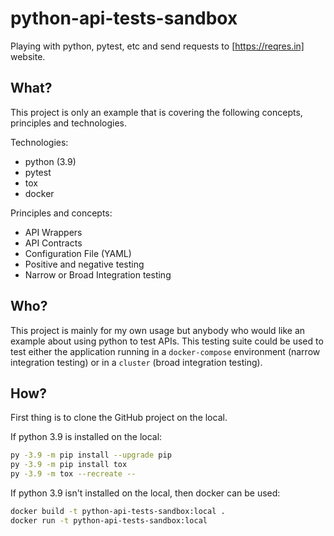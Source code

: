# python-api-tests-sandbox

Playing with python, pytest, etc and send requests to [https://reqres.in] website.

## What?

This project is only an example that is covering the following concepts, principles and technologies.

Technologies:
- python (3.9)
- pytest
- tox
- docker

Principles and concepts:
- API Wrappers
- API Contracts
- Configuration File (YAML)
- Positive and negative testing
- Narrow or Broad Integration testing

## Who?

This project is mainly for my own usage but anybody who would like an example about using python to test APIs. This testing suite could be used to test either the application running in a `docker-compose` environment (narrow integration testing) or in a `cluster` (broad integration testing).

## How?

First thing is to clone the GitHub project on the local.

If python 3.9 is installed on the local:

```sh
py -3.9 -m pip install --upgrade pip
py -3.9 -m pip install tox
py -3.9 -m tox --recreate --
```

If python 3.9 isn't installed on the local, then docker can be used:

```sh
docker build -t python-api-tests-sandbox:local .
docker run -t python-api-tests-sandbox:local
```
